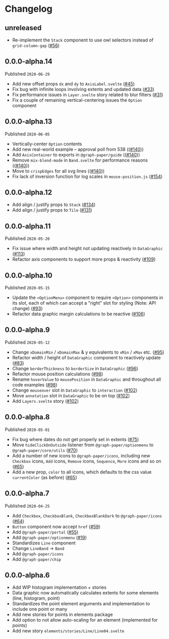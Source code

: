 # Changelog

## unreleased

- Re-implement the `Stack` component to use owl selectors instead of
  `grid-column-gap`
  ([#56](https://github.com/graph-paper-org/graph-paper/pull/56))

## 0.0.0-alpha.14

Published `2020-06-29`

- Add new offset props `dx` and `dy` to `AxisLabel.svelte`
  ([#45](https://github.com/graph-paper-org/graph-paper/pull/45))
- Fix bug with infinite loops involving extents and updated data
  ([#33](https://github.com/graph-paper-org/graph-paper/pull/33))
- Fix performance issues in `Layer.svelte` story related to blur filters
  ([#31](https://github.com/graph-paper-org/graph-paper/pull/31))
- Fix a couple of remaining vertical-centering issues the `Option` component

## 0.0.0-alpha.13

Published `2020-06-05`

- Vertically-center `Option` contents
- Add new real-world example – approval poll from 538
  (([#140](https://github.com/graph-paper-org/graph-paper/pull/140)))
- Add `AxisContainer` to exports in `@graph-paper/guide`
  (([#140](https://github.com/graph-paper-org/graph-paper/pull/140)))
- Remove `mix-blend-mode` in `Band.svelte` for performance reasons
  (([#140](https://github.com/graph-paper-org/graph-paper/pull/140)))
- Move to `crispEdges` for all svg lines
  (([#140](https://github.com/graph-paper-org/graph-paper/pull/140)))
- Fix lack of inversion function for log scales in `mouse-position.js`
  ([#154](https://github.com/graph-paper-org/graph-paper/pull/154))

## 0.0.0-alpha.12

- Add align / justify props to `Stack`
  ([#134](https://github.com/graph-paper-org/graph-paper/pull/134))
- Add align / justify props to `Tile`
  ([#131](https://github.com/graph-paper-org/graph-paper/pull/131))

## 0.0.0-alpha.11

Published `2020-05-20`

- Fix issue where width and height not updating reactively in `DataGraphic`
  ([#113](https://github.com/graph-paper-org/graph-paper/pull/113))
- Refactor axis components to support more props & reactivity
  ([#109](https://github.com/graph-paper-org/graph-paper/pull/109))

## 0.0.0-alpha.10

Published `2020-05-15`

- Update the `<OptionMenu>` component to require `<Option>` components in its
  slot, each of which can accept a "right" slot for styling (Note: API change)
  ([#93](https://github.com/graph-paper-org/graph-paper/pull/93))
- Refactor data graphic margin calculations to be reactive
  ([#106](https://github.com/graph-paper-org/graph-paper/pull/106))

## 0.0.0-alpha.9

Published `2020-05-12`

- Change `xDomainMin` / `xDomainMax` & y equivalents to `xMin` / `xMax` etc.
  ([#95](https://github.com/graph-paper-org/graph-paper/pull/95))
- Refactor width / height of `DataGraphic` component to reactively update
  ([#83](https://github.com/graph-paper-org/graph-paper/pull/82))
- Change `borderThickness` to `borderSize` in `DataGraphic`
  ([#96](https://github.com/graph-paper-org/graph-paper/pull/96))
- Refactor mouse position calculations
  ([#98](https://github.com/graph-paper-org/graph-paper/pull/98))
- Rename `hoverValue` to `mousePosition` in `DataGraphic` and throughout all
  code examples ([#98](https://github.com/graph-paper-org/graph-paper/pull/98))
- Change `mouseover` slot in `DataGraphic` to `interaction`
  ([#102](https://github.com/graph-paper-org/graph-paper/pull/102))
- Move `annotation` slot in `DataGraphic` to be on top
  ([#102](https://github.com/graph-paper-org/graph-paper/pull/102))
- Add `Layers.svelte` story
  ([#102](https://github.com/graph-paper-org/graph-paper/pull/102))

## 0.0.0-alpha.8

Published `2020-05-01`

- Fix bug where dates do not get properly set in extents
  ([#75](https://github.com/graph-paper-org/graph-paper/pull/75))
- Move `hideClickOnOutside` listener from `@graph-paper/optionmenu` to
  `@graph-paper/core/utils`
  ([#70](https://github.com/graph-paper-org/graph-paper/pull/70))
- Add a number of new icons to `@graph-paper/icons`, including new `Checkbox`
  icons, `Add` icons, `Remove` icons, `Sequence`, `More` icons and so on
  ([#65](https://github.com/graph-paper-org/graph-paper/pull/65))
- Add a new prop, `color` to all icons, which defaults to the css value
  `currentColor` (as before)
  ([#65](https://github.com/graph-paper-org/graph-paper/pull/65))

## 0.0.0-alpha.7

Published `2020-04-25`

- Add `Checkbox`, `CheckboxBlank`, `CheckboxBlankDark` to `@graph-paper/icons`
  ([#64](https://github.com/graph-paper-org/graph-paper/pull/64))
- `Button` component now accept `href`
  ([#59](https://github.com/graph-paper-org/graph-paper/pull/59))
- Add `@graph-paper/portal`
  ([#55](https://github.com/graph-paper-org/graph-paper/pull/55/))
- Add `@graph-paper/optionmenu`
  ([#19](https://github.com/graph-paper-org/graph-paper/pull/19/))
- Standardizes `Line` component
- Change `LineBand` -> `Band`
- Add `@graph-paper/icons`
- Add `@graph-paper/chip`

## 0.0.0-alpha.6

- Add WIP histogram implementation + stories
- Data graphic now automatically calculates extents for some elements (line,
  histogram, point)
- Standardizes the point element arguments and implementation to include one
  point or many
- Add new stories for points in elements package
- Add option to not allow auto-scaling for an element (implemented for points)
- Add new story `elements/stories/Line/Line04.svelte`
